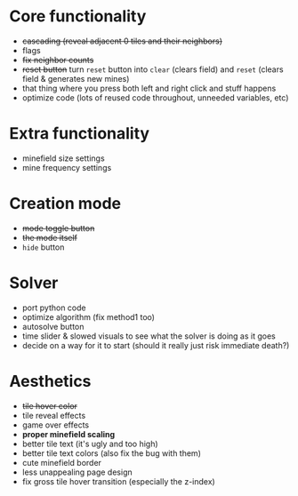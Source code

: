 # Core functionality
 * ~~cascading (reveal adjacent 0 tiles and their neighbors)~~
 * flags
 * ~~fix neighbor counts~~
 * ~~reset button~~ turn `reset` button into `clear` (clears field) and `reset` (clears field & generates new mines)
 * that thing where you press both left and right click and stuff happens
 * optimize code (lots of reused code throughout, unneeded variables, etc)

# Extra functionality
 * minefield size settings
 * mine frequency settings

# Creation mode
 * ~~mode toggle button~~
 * ~~the mode itself~~
 * `hide` button

# Solver
 * port python code
 * optimize algorithm (fix method1 too)
 * autosolve button
 * time slider & slowed visuals to see what the solver is doing as it goes
 * decide on a way for it to start (should it really just risk immediate death?)

# Aesthetics
 * ~~tile hover color~~
 * tile reveal effects
 * game over effects
 * **proper minefield scaling**
 * better tile text (it's ugly and too high)
 * better tile text colors (also fix the bug with them)
 * cute minefield border
 * less unappealing page design
 * fix gross tile hover transition (especially the z-index)
